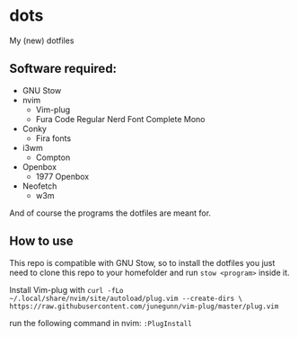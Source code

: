 # dots
My (new) dotfiles

## Software required:

* GNU Stow
* nvim
    * Vim-plug
    * Fura Code Regular Nerd Font Complete Mono
* Conky
    * Fira fonts
* i3wm
    * Compton
* Openbox
    * 1977 Openbox
* Neofetch
    * w3m

And of course the programs the dotfiles are meant for.



## How to use

This repo is compatible with GNU Stow, so to install the dotfiles you just need to clone this repo to your homefolder and run `stow <program>` inside it.

Install Vim-plug with 
``curl -fLo ~/.local/share/nvim/site/autoload/plug.vim --create-dirs \
    https://raw.githubusercontent.com/junegunn/vim-plug/master/plug.vim``

run the following command in nvim: `:PlugInstall`
